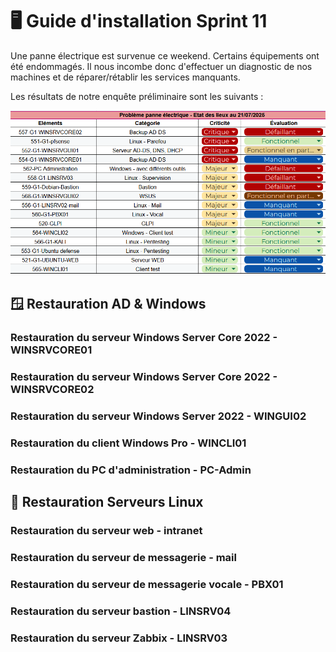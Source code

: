 # 🖥️ Guide d'installation Sprint 11

Une panne électrique est survenue ce weekend. Certains équipements ont été endommagés. Il nous incombe donc d'effectuer un diagnostic de nos machines et de réparer/rétablir les services manquants.

Les résultats de notre enquête préliminaire sont les suivants :

![Résultats PRA](Ressources/PRA.png)

## 🪟 Restauration AD & Windows

### Restauration du serveur Windows Server Core 2022 - WINSRVCORE01



### Restauration du serveur Windows Server Core 2022 - WINSRVCORE02

### Restauration du serveur Windows Server 2022 - WINGUI02

### Restauration du client Windows Pro - WINCLI01

### Restauration du PC d'administration - PC-Admin

## 🐧 Restauration Serveurs Linux

### Restauration du serveur web - intranet

### Restauration du serveur de messagerie - mail

### Restauration du serveur de messagerie vocale - PBX01

### Restauration du serveur bastion - LINSRV04

### Restauration du serveur Zabbix - LINSRV03
